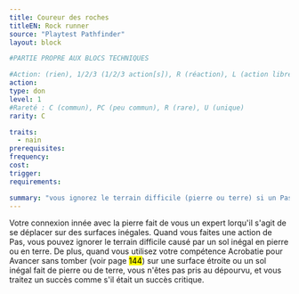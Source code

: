 ```yaml
---
title: Coureur des roches
titleEN: Rock runner
source: "Playtest Pathfinder"
layout: block

#PARTIE PROPRE AUX BLOCS TECHNIQUES

#Action: (rien), 1/2/3 (1/2/3 action[s]), R (réaction), L (action libre)
action: 
type: don
level: 1
#Rareté : C (commun), PC (peu commun), R (rare), U (unique)
rarity: C

traits:
  - nain
prerequisites:
frequency:
cost:
trigger:
requirements:

summary: "vous ignorez le terrain difficile (pierre ou terre) si un Pas ou si Avancer sans tomber"
---
```


Votre connexion innée avec la pierre fait de vous un expert lorqu'il s'agit de se déplacer sur des surfaces inégales. Quand vous faites une action de Pas, vous pouvez ignorer le terrain difficile causé par un sol inégal en pierre ou en terre. De plus, quand vous utilisez votre compétence Acrobatie pour Avancer sans tomber (voir page <mark>144</mark>) sur une surface étroite ou un sol inégal fait de pierre ou de terre, vous n'êtes pas pris au dépourvu, et vous traitez un succès comme s'il était un succès critique.